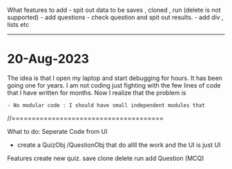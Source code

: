 What features to add
    - spit out data to be saves , cloned , run (delete is not supported)
    - add questions
    - check question and spit out results.
    - add div , lists etc






 ----
# 20-Aug-2023

The idea is that I open my laptop and start debugging for hours. It has been going one for years. I am not coding just fighting with the few lines of code that I have written for months. Now I realize that the problem is

    - No modular code : I should have small independent modules that 
//======================================

What to do: Seperate Code from UI

- create a QuizObj /QuestionObj that do allll the work and the UI is just UI

Features
    create new quiz.
    save
    clone
    delete
    run
    add Question (MCQ)
    
